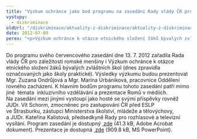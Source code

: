 ```yaml
---
title: "Výzkum ochránce jako bod programu na zasedání Rady vlády ČR pro záležitosti romské menšiny"
vystupy:
  - diskriminace
oldUrl: "/diskriminace/aktuality-z-diskriminace/aktuality-z-diskriminace-2012/vyzkum-ochrance-jako-bod-programu-na-zasedani-rady-vlady-cr-pro-zalezitosti-romske-mensiny/"
date: 2012-07-09
perex: "<p>Výzkum ochránce k otázce etnického složení žáků bývalých zvláštních škol je zařazen do programu zasedání Rady vlády ČR pro záležitosti romské menšiny.</p>"
---
```


<!-- imported from the old website -->

<p class="align-bottom align-blok">Do programu svého červencového zasedání dne 13. 7. 2012 zařadila Rada vlády ČR pro záležitosti romské menšiny i Výzkum ochránce k otázce etnického složení žáků bývalých zvláštních škol (dnes zpravidla označovaných jako školy praktické). Výsledky výzkumu budou prezentovat Mgr. Zuzana Ondrůjová a Mgr. Marína Urbániková, pracovnice Oddělení rovného zacházení. K hlavním bodům programu tohoto zasedání patří mimo jiné  témata  inkluzivního vzdělávání a prezentace Romů v médiích. Na zasedání mezi jinými vystoupí jako hosté se svými příspěvky rovněž JUDr. Vít Schorm, zmocněnec pro zastupování ČR před ESLP ve Štrasburku, zástupci Ministerstva školství, mládeže a tělovýchovy, a JUDr. Kateřina Kalistová, předsedkyně Rady pro rozhlasové a televizní vysílání. Program zasedání je dostupný <a title="Otevření do nového okna" href="/uploads-import/DISKRIMINACE/aktuality/Program_Rada-vlady-CR.pdf" target="_blank"> zde</a> (41.3 kB, Adobe Acrobat dokument). Prezentace je dostupná <a title="Otevření do nového okna" href="/uploads-import/DISKRIMINACE/aktuality/Prezentace_vyzkumu_ORZ_KVOP.ppt" target="_blank"> zde</a> (909.8 kB, MS PowerPoint).</p>
